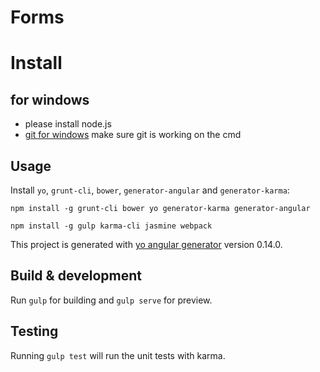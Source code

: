 # Forms

# Install

## for windows

- please install node.js
- [git for windows](https://git-for-windows.github.io/) make sure git is working on the cmd

## Usage

Install `yo`, `grunt-cli`, `bower`, `generator-angular` and `generator-karma`:
```
npm install -g grunt-cli bower yo generator-karma generator-angular
```

```
npm install -g gulp karma-cli jasmine webpack
```

This project is generated with [yo angular generator](https://github.com/yeoman/generator-angular)
version 0.14.0.

## Build & development

Run `gulp` for building and `gulp serve` for preview.

## Testing

Running `gulp test` will run the unit tests with karma.
